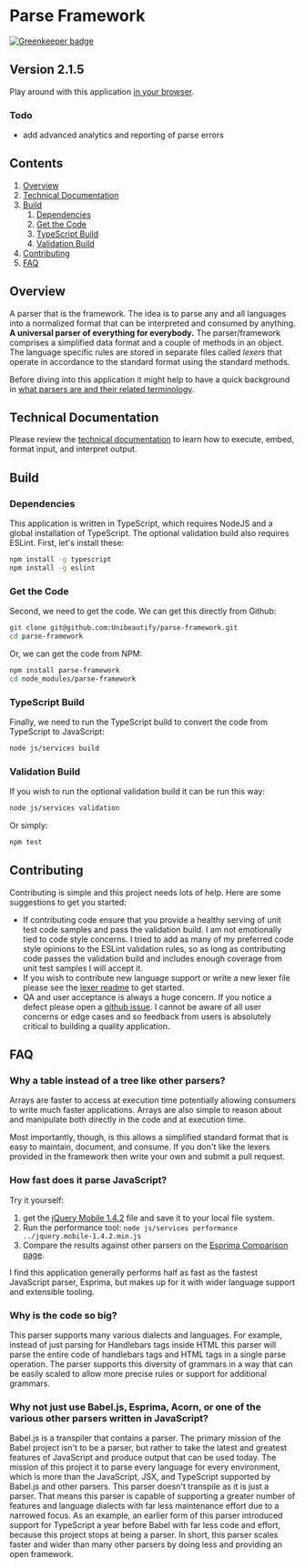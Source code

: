 # Parse Framework

[![Greenkeeper badge](https://badges.greenkeeper.io/Unibeautify/parse-framework.svg)](https://greenkeeper.io/)

## Version 2.1.5
Play around with this application [in your browser](http://prettydiff.com/parse-framework/runtimes/browsertest.xhtml).

### Todo
* add advanced analytics and reporting of parse errors

## Contents
1. [Overview](#overview)
1. [Technical Documentation](#technical-documentation)
1. [Build](#build)
   1. [Dependencies](#dependencies)
   1. [Get the Code](#get-the-code)
   1. [TypeScript Build](#typescript-build)
   1. [Validation Build](#validation-build)
1. [Contributing](#contributing)
1. [FAQ](#faq)

## Overview
A parser that is the framework.  The idea is to parse any and all languages into a normalized format that can be interpreted and consumed by anything. **A universal parser of everything for everybody.** The parser/framework comprises a simplified data format and a couple of methods in an object.  The language specific rules are stored in separate files called *lexers* that operate in accordance to the standard format using the standard methods.

Before diving into this application it might help to have a quick background in [what parsers are and their related terminology](docs/parsers.md).

## Technical Documentation
Please review the [technical documentation](docs/tech-documentation.md) to learn how to execute, embed, format input, and interpret output.

## Build

### Dependencies
This application is written in TypeScript, which requires NodeJS and a global installation of TypeScript.  The optional validation build also requires ESLint.  First, let's install these:

```bash
npm install -g typescript
npm install -g eslint
```

### Get the Code
Second, we need to get the code.  We can get this directly from Github:

```bash
git clone git@github.com:Unibeautify/parse-framework.git
cd parse-framework
```

Or, we can get the code from NPM:

```bash
npm install parse-framework
cd node_modules/parse-framework
```

### TypeScript Build
Finally, we need to run the TypeScript build to convert the code from TypeScript to JavaScript:

```bash
node js/services build
```

### Validation Build
If you wish to run the optional validation build it can be run this way:

```bash
node js/services validation
```

Or simply:

```bash
npm test
```

## Contributing
Contributing is simple and this project needs lots of help.  Here are some suggestions to get you started:

* If contributing code ensure that you provide a healthy serving of unit test code samples and pass the validation build.  I am not emotionally tied to code style concerns.  I tried to add as many of my preferred code style opinions to the ESLint validation rules, so as long as contributing code passes the validation build and includes enough coverage from unit test samples I will accept it.
* If you wish to contribute new language support or write a new lexer file please see the [lexer readme](lexers/readme.md) to get started.
* QA and user acceptance is always a huge concern.  If you notice a defect please open a [github issue](https://github.com/Unibeautify/parse-framework/issues/new).  I cannot be aware of all user concerns or edge cases and so feedback from users is absolutely critical to building a quality application.

## FAQ

### Why a table instead of a tree like other parsers?
Arrays are faster to access at execution time potentially allowing consumers to write much faster applications.  Arrays are also simple to reason about and manipulate both directly in the code and at execution time.

Most importantly, though, is this allows a simplified standard format that is easy to maintain, document, and consume.  If you don't like the lexers provided in the framework then write your own and submit a pull request.

### How fast does it parse JavaScript?
Try it yourself:

1. get the [jQuery Mobile 1.4.2](code.jquery.com/mobile/1.4.2/jquery.mobile-1.4.2.min.js) file and save it to your local file system.
1. Run the performance tool: `node js/services performance ../jquery.mobile-1.4.2.min.js`
1. Compare the results against other parsers on the [Esprima Comparison page](esprima.org/test/compare.html).

I find this application generally performs half as fast as the fastest JavaScript parser, Esprima, but makes up for it with wider language support and extensible tooling.

### Why is the code so big?
This parser supports many various dialects and languages.  For example, instead of just parsing for Handlebars tags inside HTML this parser will parse the entire code of handlebars tags and HTML tags in a single parse operation.  The parser supports this diversity of grammars in a way that can be easily scaled to allow more precise rules or support for additional grammars.

### Why not just use Babel.js, Esprima, Acorn, or one of the various other parsers written in JavaScript?
Babel.js is a transpiler that contains a parser.  The primary mission of the Babel project isn't to be a parser, but rather to take the latest and greatest features of JavaScript and produce output that can be used today.  The mission of this project it to parse every language for every environment, which is more than the JavaScript, JSX, and TypeScript supported by Babel.js and other parsers.  This parser doesn't transpile as it is just a parser.  That means this parser is capable of supporting a greater number of features and language dialects with far less maintenance effort due to a narrowed focus.  As an example, an earlier form of this parser introduced support for TypeScript a year before Babel with far less code and effort, because this project stops at being a parser.  In short, this parser scales faster and wider than many other parsers by doing less and providing an open framework.